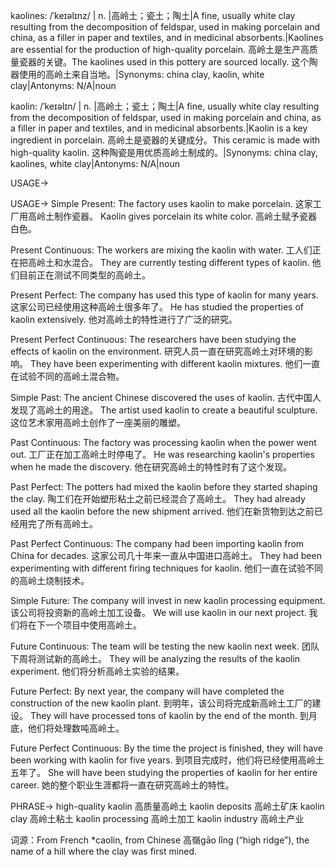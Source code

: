 kaolines: /ˈkeɪəlɪnz/ | n. |高岭土；瓷土；陶土|A fine, usually white clay resulting from the decomposition of feldspar, used in making porcelain and china, as a filler in paper and textiles, and in medicinal absorbents.|Kaolines are essential for the production of high-quality porcelain. 高岭土是生产高质量瓷器的关键。The kaolines used in this pottery are sourced locally.  这个陶器使用的高岭土来自当地。|Synonyms: china clay, kaolin, white clay|Antonyms: N/A|noun

kaolin: /ˈkeɪəlɪn/ | n. |高岭土；瓷土；陶土|A fine, usually white clay resulting from the decomposition of feldspar, used in making porcelain and china, as a filler in paper and textiles, and in medicinal absorbents.|Kaolin is a key ingredient in porcelain. 高岭土是瓷器的关键成分。This ceramic is made with high-quality kaolin.  这种陶瓷是用优质高岭土制成的。|Synonyms: china clay, kaolines, white clay|Antonyms: N/A|noun

USAGE->

USAGE->
Simple Present:
The factory uses kaolin to make porcelain.  这家工厂用高岭土制作瓷器。
Kaolin gives porcelain its white color. 高岭土赋予瓷器白色。

Present Continuous:
The workers are mixing the kaolin with water. 工人们正在把高岭土和水混合。
They are currently testing different types of kaolin.  他们目前正在测试不同类型的高岭土。

Present Perfect:
The company has used this type of kaolin for many years.  这家公司已经使用这种高岭土很多年了。
He has studied the properties of kaolin extensively. 他对高岭土的特性进行了广泛的研究。

Present Perfect Continuous:
The researchers have been studying the effects of kaolin on the environment. 研究人员一直在研究高岭土对环境的影响。
They have been experimenting with different kaolin mixtures. 他们一直在试验不同的高岭土混合物。

Simple Past:
The ancient Chinese discovered the uses of kaolin.  古代中国人发现了高岭土的用途。
The artist used kaolin to create a beautiful sculpture.  这位艺术家用高岭土创作了一座美丽的雕塑。

Past Continuous:
The factory was processing kaolin when the power went out.  工厂正在加工高岭土时停电了。
He was researching kaolin's properties when he made the discovery. 他在研究高岭土的特性时有了这个发现。

Past Perfect:
The potters had mixed the kaolin before they started shaping the clay.  陶工们在开始塑形粘土之前已经混合了高岭土。
They had already used all the kaolin before the new shipment arrived. 他们在新货物到达之前已经用完了所有高岭土。

Past Perfect Continuous:
The company had been importing kaolin from China for decades. 这家公司几十年来一直从中国进口高岭土。
They had been experimenting with different firing techniques for kaolin. 他们一直在试验不同的高岭土烧制技术。

Simple Future:
The company will invest in new kaolin processing equipment.  该公司将投资新的高岭土加工设备。
We will use kaolin in our next project. 我们将在下一个项目中使用高岭土。

Future Continuous:
The team will be testing the new kaolin next week.  团队下周将测试新的高岭土。
They will be analyzing the results of the kaolin experiment. 他们将分析高岭土实验的结果。


Future Perfect:
By next year, the company will have completed the construction of the new kaolin plant. 到明年，该公司将完成新高岭土工厂的建设。
They will have processed tons of kaolin by the end of the month. 到月底，他们将处理数吨高岭土。

Future Perfect Continuous:
By the time the project is finished, they will have been working with kaolin for five years. 到项目完成时，他们将已经使用高岭土五年了。
She will have been studying the properties of kaolin for her entire career. 她的整个职业生涯都将一直在研究高岭土的特性。


PHRASE->
high-quality kaolin 高质量高岭土
kaolin deposits 高岭土矿床
kaolin clay 高岭土粘土
kaolin processing 高岭土加工
kaolin industry 高岭土产业


词源：From French *caolin, from Chinese 高嶺gāo lǐng (“high ridge”), the name of a hill where the clay was first mined.
